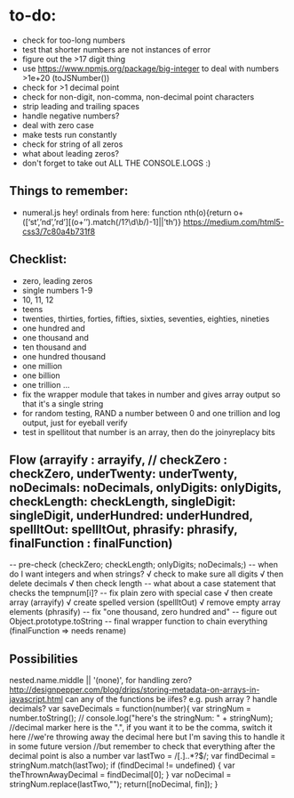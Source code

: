 to-do:
=======================
* check for too-long numbers
* test that shorter numbers are not instances of error 
* figure out the >17 digit thing
* use https://www.npmjs.org/package/big-integer to deal with numbers >1e+20 (toJSNumber())
* check for >1 decimal point
* check for non-digit, non-comma, non-decimal point characters
* strip leading and trailing spaces
* handle negative numbers?
* deal with zero case
* make tests run constantly
* check for string of all zeros
* what about leading zeros?
* don't forget to take out ALL THE CONSOLE.LOGS :)

Things to remember:
-----------------------
+ numeral.js
hey! ordinals from here:
function nth(o){return o+([‘st’,’nd’,’rd’][(o+’’).match(/1?\d\b/)-1]||’th’)}
https://medium.com/html5-css3/7c80a4b731f8

Checklist:
------------------------
* zero, leading zeros
* single numbers 1-9
* 10, 11, 12
* teens
* twenties, thirties, forties, fifties, sixties, seventies, eighties, nineties
* one hundred and
* one thousand and
* ten thousand and
* one hundred thousand
* one million
* one billion
* one trillion ... 
* fix the wrapper module that takes in number and gives array output so that it's a single string
* for random testing, RAND a number between 0 and one trillion and log output, just for eyeball verify
* test in spellitout that number is an array, then do the joinyreplacy bits

Flow (arrayify : arrayify,
        // checkZero : checkZero,
        underTwenty: underTwenty,
        noDecimals: noDecimals,
        onlyDigits: onlyDigits,
        checkLength: checkLength,
        singleDigit: singleDigit,
        underHundred: underHundred,
        spellItOut: spellItOut,
        phrasify: phrasify,
        finalFunction : finalFunction)
---------------------------
-- pre-check (checkZero; checkLength; onlyDigits; noDecimals;)
-- when do I want integers and when strings?
√ check to make sure all digits
√ then delete decimals
√ then check length
-- what about a case statement that checks the tempnum[i]?
-- fix plain zero with special case
√ then create array (arrayify)
√ create spelled version (spellItOut)
√ remove empty array elements (phrasify)
-- fix "one thousand, zero hundred and"
-- figure out Object.prototype.toString
-- final wrapper function to chain everything (finalFunction => needs rename)

Possibilities
------------------------------
 nested.name.middle || '(none)', for handling zero?
 http://designpepper.com/blog/drips/storing-metadata-on-arrays-in-javascript.html
 can any of the functions be iifes? e.g. push array ?
 handle decimals? 
 var saveDecimals = function(number){
    var stringNum = number.toString();
    // console.log("here's the stringNum: " + stringNum);
    //decimal marker here is the ".", if you want it to be the comma, switch it here
    //we're throwing away the decimal here but I'm saving this to handle it in some future version
    //but remember to check that everything after the decimal point is also a number
    var lastTwo = /[\.]..*?$/;
    var findDecimal = stringNum.match(lastTwo);
    if (findDecimal != undefined) {
        var theThrownAwayDecimal = findDecimal[0];
    }
    var noDecimal = stringNum.replace(lastTwo,"");
    return([noDecimal, fin]);
}